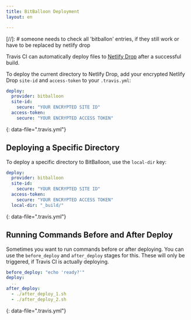 ```yaml
---
title: BitBalloon Deployment
layout: en

---
```


[//]: # someone needs to check all 'bitballon' entries, if they still work or have to be replaced by netlify drop

Travis CI can automatically deploy files to
[Netlify Drop](https://app.netlify.com/drop) after a successful build.

To deploy the current directory to Netlify Drop, add your encrypted Netlify Drop `site-id` and `access-token` to your `.travis.yml`:

```yaml
deploy:
  provider: bitballoon
  site-id:
    secure: "YOUR ENCRYPTED SITE ID"
  access-token:
    secure: "YOUR ENCRYPTED ACCESS TOKEN"
```
{: data-file=".travis.yml"}



## Deploying a Specific Directory

To deploy a specific directory to BitBalloon, use the `local-dir` key:

```yaml
deploy:
  provider: bitballoon
  site-id:
    secure: "YOUR ENCRYPTED SITE ID"
  access-token:
    secure: "YOUR ENCRYPTED ACCESS TOKEN"
  local-dir: "_build/"
```
{: data-file=".travis.yml"}

## Running Commands Before and After Deploy

Sometimes you want to run commands before or after deploying. You can use
the `before_deploy` and `after_deploy` stages for this. These will only be
triggered, if Travis CI is actually deploying.

```yaml
before_deploy: "echo 'ready?'"
deploy:
  ..
after_deploy:
  - ./after_deploy_1.sh
  - ./after_deploy_2.sh
```
{: data-file=".travis.yml"}
